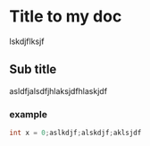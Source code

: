 
# Title to my doc
lskdjflksjf

## Sub title

asldfjalsdfjhlaksjdfhlaskjdf
### example

```cpp 
int x = 0;aslkdjf;alskdjf;aklsjdf
```
